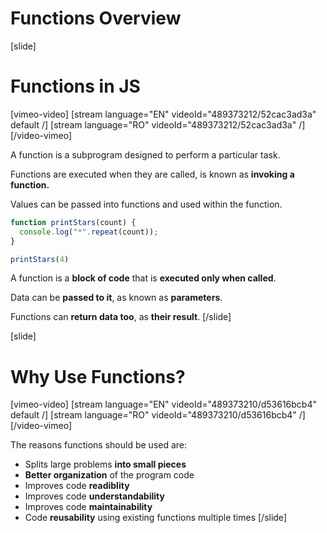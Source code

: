 # Functions Overview

[slide]
# Functions in JS

[vimeo-video]
[stream language="EN" videoId="489373212/52cac3ad3a" default /]
[stream language="RO" videoId="489373212/52cac3ad3a"  /]
[/video-vimeo]


A function is a subprogram designed to perform a particular task.

Functions are executed when they are called, is known as **invoking a function.**

Values can be passed into functions and used within the function.

``` js live
function printStars(count) {
  console.log("*".repeat(count));
}

printStars(4)
```

A function is a **block of code** that is **executed only when called**.

Data can be **passed to it**, as known as **parameters**.

Functions can **return data too**, as **their result**.
[/slide]

[slide]
# Why Use Functions?

[vimeo-video]
[stream language="EN" videoId="489373210/d53616bcb4" default /]
[stream language="RO" videoId="489373210/d53616bcb4"  /]
[/video-vimeo]


The reasons functions should be used are:
 - Splits large problems **into small pieces**
 - **Better organization** of the program code
 - Improves code **readiblity**
 - Improves code **understandability**
 - Improves code **maintainability**
 - Code **reusability** using existing functions multiple times
[/slide]
